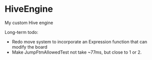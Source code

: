 # HiveEngine

My custom Hive engine

Long-term todo:

- Redo move system to incorporate an Expression function that can modify the board
- Make JumpFtmAllowedTest not take ~77ms, but close to 1 or 2.
